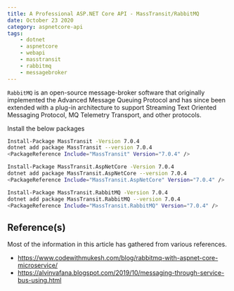 ```yaml
---
title: A Professional ASP.NET Core API - MassTransit/RabbitMQ
date: October 23 2020
category: aspnetcore-api
tags:
    - dotnet
    - aspnetcore
    - webapi
    - masstransit
    - rabbitmq
    - messagebroker
---
```

 
`RabbitMQ` is an open-source message-broker software that originally implemented the Advanced Message Queuing Protocol and has since been extended with a plug-in architecture to support Streaming Text Oriented Messaging Protocol, MQ Telemetry Transport, and other protocols.

<!-- more -->

Install the below packages

```bash
Install-Package MassTransit -Version 7.0.4
dotnet add package MassTransit --version 7.0.4
<PackageReference Include="MassTransit" Version="7.0.4" />

Install-Package MassTransit.AspNetCore -Version 7.0.4
dotnet add package MassTransit.AspNetCore --version 7.0.4
<PackageReference Include="MassTransit.AspNetCore" Version="7.0.4" />

Install-Package MassTransit.RabbitMQ -Version 7.0.4
dotnet add package MassTransit.RabbitMQ --version 7.0.4
<PackageReference Include="MassTransit.RabbitMQ" Version="7.0.4" />
```

## Reference(s)

Most of the information in this article has gathered from various references.

* https://www.codewithmukesh.com/blog/rabbitmq-with-aspnet-core-microservice/
* https://alvinvafana.blogspot.com/2019/10/messaging-through-service-bus-using.html
